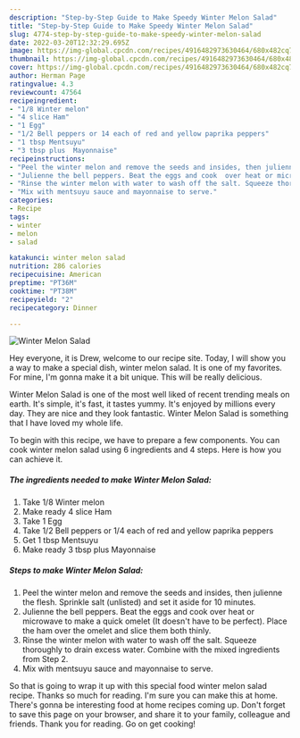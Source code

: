 ```yaml
---
description: "Step-by-Step Guide to Make Speedy Winter Melon Salad"
title: "Step-by-Step Guide to Make Speedy Winter Melon Salad"
slug: 4774-step-by-step-guide-to-make-speedy-winter-melon-salad
date: 2022-03-20T12:32:29.695Z
image: https://img-global.cpcdn.com/recipes/4916482973630464/680x482cq70/winter-melon-salad-recipe-main-photo.jpg
thumbnail: https://img-global.cpcdn.com/recipes/4916482973630464/680x482cq70/winter-melon-salad-recipe-main-photo.jpg
cover: https://img-global.cpcdn.com/recipes/4916482973630464/680x482cq70/winter-melon-salad-recipe-main-photo.jpg
author: Herman Page
ratingvalue: 4.3
reviewcount: 47564
recipeingredient:
- "1/8 Winter melon"
- "4 slice Ham"
- "1 Egg"
- "1/2 Bell peppers or 14 each of red and yellow paprika peppers"
- "1 tbsp Mentsuyu"
- "3 tbsp plus  Mayonnaise"
recipeinstructions:
- "Peel the winter melon and remove the seeds and insides, then julienne the flesh. Sprinkle salt (unlisted) and set it aside for 10 minutes."
- "Julienne the bell peppers. Beat the eggs and cook  over heat or microwave to make a quick omelet (It doesn&#39;t have to be perfect). Place the ham over the omelet and slice them both thinly."
- "Rinse the winter melon with water to wash off the salt. Squeeze thoroughly to drain excess water. Combine with the mixed ingredients from Step 2."
- "Mix with mentsuyu sauce and mayonnaise to serve."
categories:
- Recipe
tags:
- winter
- melon
- salad

katakunci: winter melon salad 
nutrition: 286 calories
recipecuisine: American
preptime: "PT36M"
cooktime: "PT38M"
recipeyield: "2"
recipecategory: Dinner

---
```



![Winter Melon Salad](https://img-global.cpcdn.com/recipes/4916482973630464/680x482cq70/winter-melon-salad-recipe-main-photo.jpg)

Hey everyone, it is Drew, welcome to our recipe site. Today, I will show you a way to make a special dish, winter melon salad. It is one of my favorites. For mine, I'm gonna make it a bit unique. This will be really delicious.

Winter Melon Salad is one of the most well liked of recent trending meals on earth. It's simple, it's fast, it tastes yummy. It's enjoyed by millions every day. They are nice and they look fantastic. Winter Melon Salad is something that I have loved my whole life.




To begin with this recipe, we have to prepare a few components. You can cook winter melon salad using 6 ingredients and 4 steps. Here is how you can achieve it.

<!--inarticleads1-->

##### The ingredients needed to make Winter Melon Salad:

1. Take 1/8 Winter melon
1. Make ready 4 slice Ham
1. Take 1 Egg
1. Take 1/2 Bell peppers or 1/4 each of red and yellow paprika peppers
1. Get 1 tbsp Mentsuyu
1. Make ready 3 tbsp plus  Mayonnaise




<!--inarticleads2-->

##### Steps to make Winter Melon Salad:

1. Peel the winter melon and remove the seeds and insides, then julienne the flesh. Sprinkle salt (unlisted) and set it aside for 10 minutes.
1. Julienne the bell peppers. Beat the eggs and cook  over heat or microwave to make a quick omelet (It doesn&#39;t have to be perfect). Place the ham over the omelet and slice them both thinly.
1. Rinse the winter melon with water to wash off the salt. Squeeze thoroughly to drain excess water. Combine with the mixed ingredients from Step 2.
1. Mix with mentsuyu sauce and mayonnaise to serve.




So that is going to wrap it up with this special food winter melon salad recipe. Thanks so much for reading. I'm sure you can make this at home. There's gonna be interesting food at home recipes coming up. Don't forget to save this page on your browser, and share it to your family, colleague and friends. Thank you for reading. Go on get cooking!
